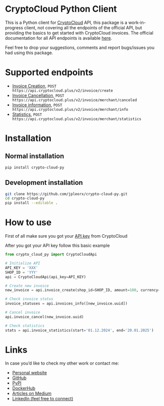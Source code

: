 # CryptoCloud Python Client
This is a Python client for [CryptoCloud](https://cryptocloud.plus/en) API, this package is a work-in-progress client, not covering all the endpoints of the official API, but providing the basics to get started with CryptoCloud invoices. The official documentation for all API endpoints is available [here](https://docs.cryptocloud.plus/en). 

Feel free to drop your suggestions, comments and report bugs/issues you had using this package.

# Supported endpoints

* [Invoice Creation](https://docs.cryptocloud.plus/en/api-reference-v2/create-invoice), `POST https://api.cryptocloud.plus/v2/invoice/create`
* [Invoice Cancellation](https://docs.cryptocloud.plus/en/api-reference-v2/cancel-invoice), `POST https://api.cryptocloud.plus/v2/invoice/merchant/canceled` 
* [Invoice information](https://docs.cryptocloud.plus/en/api-reference-v2/invoice-information), `POST https://api.cryptocloud.plus/v2/invoice/merchant/info`
* [Statistics](https://docs.cryptocloud.plus/en/api-reference-v2/statistics), `POST https://api.cryptocloud.plus/v2/invoice/merchant/statistics`

# Installation
 
## Normal installation

```bash
pip install crypto-cloud-py
```

## Development installation

```bash
git clone https://github.com/jpleorx/crypto-cloud-py.git
cd crypto-cloud-py
pip install --editable .
```

# How to use

First of all make sure you got your [API key](https://docs.cryptocloud.plus/en/start/get-api-keys) from CryptoCloud

After you got your API key follow this basic example

```python
from crypto_cloud_py import CryptoCloudApi

# Initialize API
API_KEY = 'XXX'
SHOP_ID = 'YYY'
api = CryptoCloudApi(api_key=API_KEY)

# Create new invoice
new_invoice = api.invoice_create(shop_id=SHOP_ID, amount=100, currency='EUR', order_id='12345678', email='mail@example.com', locale='de')

# Check invoice status
invoice_statuses = api.invoices_info([new_invoice.uuid])

# Cancel invoice
api.invoice_cancel(new_invoice.uuid)

# Check statistics
stats = api.invoice_statistics(start='01.12.2024', end='20.01.2025')
```

# Links
In case you’d like to check my other work or contact me:
* [Personal website](https://tekleo.net/)
* [GitHub](https://github.com/jpleorx)
* [PyPI](https://pypi.org/user/JPLeoRX/)
* [DockerHub](https://hub.docker.com/u/jpleorx)
* [Articles on Medium](https://medium.com/@leo.ertuna)
* [LinkedIn (feel free to connect)](https://www.linkedin.com/in/leo-ertuna-14b539187/)